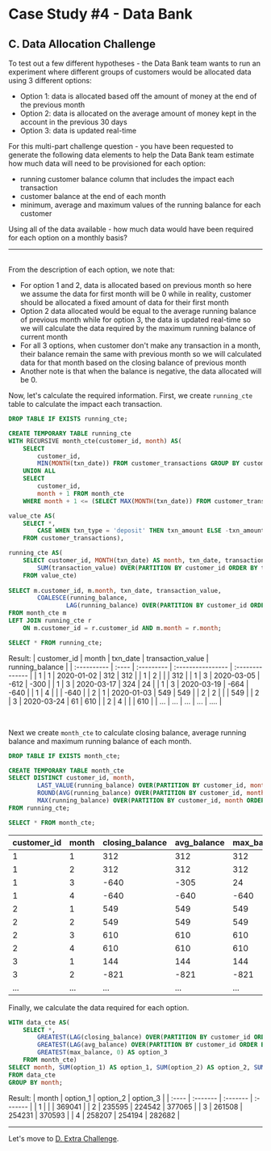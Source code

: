 # Case Study #4 - Data Bank

## C. Data Allocation Challenge

<p>To test out a few different hypotheses - the Data Bank team wants to run an experiment where different groups of customers would be allocated data using 3 different options:</p>

<ul>
  <li>Option 1: data is allocated based off the amount of money at the end of the previous month</li>
  <li>Option 2: data is allocated on the average amount of money kept in the account in the previous 30 days</li>
  <li>Option 3: data is updated real-time</li>
</ul>

<p>For this multi-part challenge question - you have been requested to generate the following data elements to help the Data Bank team estimate how much data will need to be provisioned for each option:</p>

<ul>
  <li>running customer balance column that includes the impact each transaction</li>
  <li>customer balance at the end of each month</li>
  <li>minimum, average and maximum values of the running balance for each customer</li>
</ul>

<p>Using all of the data available - how much data would have been required for each option on a monthly basis?</p>

***

<br>
From the description of each option, we note that:

* For option 1 and 2, data is allocated based on previous month so here we assume the data for first month will be 0 while in reality, customer should be allocated a fixed amount of data for their first month
* Option 2 data allocated would be equal to the average running balance of previous month while for option 3, the data is updated real-time so we will calculate the data required by the maximum running balance of current month
* For all 3 options, when customer don't make any transaction in a month, their balance remain the same with previous month so we will calculated data for that month based on the closing balance of previous month
* Another note is that when the balance is negative, the data allocated will be 0.

Now, let's calculate the required information. First, we create `running_cte` table to calculate the impact each transaction.

```sql
DROP TABLE IF EXISTS running_cte;

CREATE TEMPORARY TABLE running_cte
WITH RECURSIVE month_cte(customer_id, month) AS(
	SELECT
		customer_id,
        MIN(MONTH(txn_date)) FROM customer_transactions GROUP BY customer_id
    UNION ALL
    SELECT 
		customer_id,
        month + 1 FROM month_cte
    WHERE month + 1 <= (SELECT MAX(MONTH(txn_date)) FROM customer_transactions)),

value_cte AS(
	SELECT *,
		CASE WHEN txn_type = 'deposit' THEN txn_amount ELSE -txn_amount END AS transaction_value
	FROM customer_transactions),

running_cte AS(
	SELECT customer_id, MONTH(txn_date) AS month, txn_date, transaction_value,
		SUM(transaction_value) OVER(PARTITION BY customer_id ORDER BY txn_date ROWS UNBOUNDED PRECEDING) AS running_balance
	FROM value_cte)
    
SELECT m.customer_id, m.month, txn_date, transaction_value, 
		COALESCE(running_balance, 
				LAG(running_balance) OVER(PARTITION BY customer_id ORDER BY month)) AS running_balance
FROM month_cte m
LEFT JOIN running_cte r
	ON m.customer_id = r.customer_id AND m.month = r.month;

SELECT * FROM running_cte;
```
Result:
| customer_id | month | txn_date   | transaction_value | running_balance |
| :---------- | :---- | :--------- | :---------------- | :-------------- |
| 1           | 1     | 2020-01-02 | 312               | 312             |
| 1           | 2     |            |                   | 312             |
| 1           | 3     | 2020-03-05 | -612              | -300            |
| 1           | 3     | 2020-03-17 | 324               | 24              |
| 1           | 3     | 2020-03-19 | -664              | -640            |
| 1           | 4     |            |                   | -640            |
| 2           | 1     | 2020-01-03 | 549               | 549             |
| 2           | 2     |            |                   | 549             |
| 2           | 3     | 2020-03-24 | 61                | 610             |
| 2           | 4     |            |                   | 610             |
| ...         | ...   | ...        | ...               | ....            |

<br>

Next we create `month_cte` to calculate closing balance, average running balance and maximum running balance of each month.

```sql
DROP TABLE IF EXISTS month_cte;

CREATE TEMPORARY TABLE month_cte
SELECT DISTINCT customer_id, month,
		LAST_VALUE(running_balance) OVER(PARTITION BY customer_id, month ORDER BY txn_date RANGE BETWEEN UNBOUNDED PRECEDING AND UNBOUNDED FOLLOWING) AS closing_balance,
		ROUND(AVG(running_balance) OVER(PARTITION BY customer_id, month ORDER BY txn_date RANGE BETWEEN UNBOUNDED PRECEDING AND UNBOUNDED FOLLOWING)) AS avg_balance,
		MAX(running_balance) OVER(PARTITION BY customer_id, month ORDER BY txn_date RANGE BETWEEN UNBOUNDED PRECEDING AND UNBOUNDED FOLLOWING) AS max_balance
FROM running_cte;

SELECT * FROM month_cte;
```
| customer_id | month | closing_balance | avg_balance | max_balance |
| :---------- | :---- | :-------------- | :---------- | :---------- |
| 1           | 1     | 312             | 312         | 312         |
| 1           | 2     | 312             | 312         | 312         |
| 1           | 3     | -640            | -305        | 24          |
| 1           | 4     | -640            | -640        | -640        |
| 2           | 1     | 549             | 549         | 549         |
| 2           | 2     | 549             | 549         | 549         |
| 2           | 3     | 610             | 610         | 610         |
| 2           | 4     | 610             | 610         | 610         |
| 3           | 1     | 144             | 144         | 144         |
| 3           | 2     | -821            | -821        | -821        |
| ...         | ...   | ...             | ...         | ...         |

Finally, we calculate the data required for each option.

```sql
WITH data_cte AS(
	SELECT *,
		GREATEST(LAG(closing_balance) OVER(PARTITION BY customer_id ORDER BY month), 0) AS option_1,
		GREATEST(LAG(avg_balance) OVER(PARTITION BY customer_id ORDER BY month), 0) AS option_2,
		GREATEST(max_balance, 0) AS option_3
	FROM month_cte)
SELECT month, SUM(option_1) AS option_1, SUM(option_2) AS option_2, SUM(option_3) AS option_3
FROM data_cte
GROUP BY month;
```
Result:
| month | option_1 | option_2 | option_3 |
| :---- | :------- | :------- | :------- |
| 1     |          |          | 369041   |
| 2     | 235595   | 224542   | 377065   |
| 3     | 261508   | 254231   | 370593   |
| 4     | 258207   | 254194   | 282682   |

***
Let's move to [D. Extra Challenge](./D.%20Extra%20Challenge.md).
